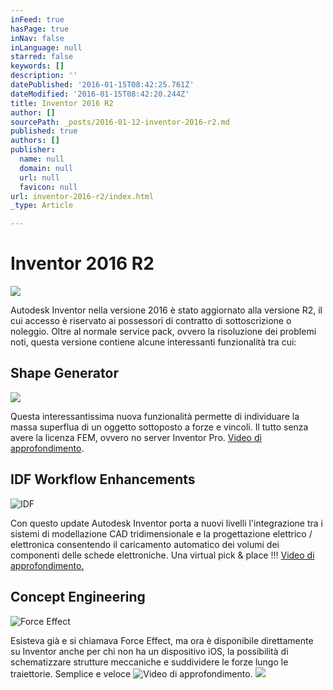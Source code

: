 ```yaml
---
inFeed: true
hasPage: true
inNav: false
inLanguage: null
starred: false
keywords: []
description: ''
datePublished: '2016-01-15T08:42:25.761Z'
dateModified: '2016-01-15T08:42:20.244Z'
title: Inventor 2016 R2
author: []
sourcePath: _posts/2016-01-12-inventor-2016-r2.md
published: true
authors: []
publisher:
  name: null
  domain: null
  url: null
  favicon: null
url: inventor-2016-r2/index.html
_type: Article

---
```

# Inventor 2016 R2
![](https://the-grid-user-content.s3-us-west-2.amazonaws.com/cef583ee-a122-4b2e-b110-6abf35fcd3b8.png)

Autodesk Inventor nella versione 2016 è stato aggiornato alla versione R2, il cui accesso è riservato ai possessori di contratto di sottoscrizione o noleggio. Oltre al normale service pack, ovvero la risoluzione dei problemi noti, questa versione contiene alcune interessanti funzionalità tra cui:

## Shape Generator
![](https://s3-us-west-2.amazonaws.com/the-grid-img/p/2b79caae5661755a43f3815b48eddf93951d28eb.png)

Questa interessantissima nuova funzionalità permette di individuare la massa superflua di un oggetto sottoposto a forze e vincoli. Il tutto senza avere la licenza FEM, ovvero no server Inventor Pro. [Video di approfondimento][0].

## IDF Workflow Enhancements
![IDF](https://s3-us-west-2.amazonaws.com/the-grid-img/p/0ae93873d2bd60bedad8a9730db10f80a9b92d6b.png)

Con questo update Autodesk Inventor porta a nuovi livelli l'integrazione tra i sistemi di modellazione CAD tridimensionale e la progettazione elettrico / elettronica consentendo il caricamento automatico dei volumi dei componenti delle schede elettroniche. Una virtual pick & place !!! [Video di approfondimento.][1]

## Concept Engineering
![Force Effect](https://s3-us-west-2.amazonaws.com/the-grid-img/p/ebb820b60c9f5128c2447d8ff516817e3f9f66eb.png)

Esisteva già e si chiamava Force Effect, ma ora è disponibile direttamente su Inventor anche per chi non ha un dispositivo iOS, la possibilità di schematizzare strutture meccaniche e suddividere le forze lungo le traiettorie. Semplice e veloce ![Video di approfondimento][2].
![](https://the-grid-user-content.s3-us-west-2.amazonaws.com/2f879754-7baf-4bbd-9328-4bf35168b0ed.png)

[0]: https://www.youtube.com/watch?v=ekskBq1HDQs
[1]: https://www.youtube.com/watch?v=pNkfHjCoxmg
[2]: https://www.youtube.com/watch?v=sRn80DA8cx8